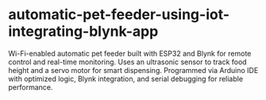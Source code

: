 # automatic-pet-feeder-using-iot-integrating-blynk-app
Wi-Fi-enabled automatic pet feeder built with ESP32 and Blynk for remote control and real-time monitoring. Uses an ultrasonic sensor to track food height and a servo motor for smart dispensing. Programmed via Arduino IDE with optimized logic, Blynk integration, and serial debugging for reliable performance.
